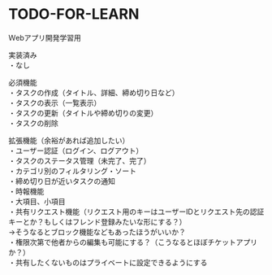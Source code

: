 # TODO-FOR-LEARN
Ｗebアプリ開発学習用

実装済み  
・なし  

必須機能  
・タスクの作成（タイトル、詳細、締め切り日など）  
・タスクの表示（一覧表示）  
・タスクの更新（タイトルや締め切りの変更）  
・タスクの削除  

拡張機能（余裕があれば追加したい）  
・ユーザー認証（ログイン、ログアウト）  
・タスクのステータス管理（未完了、完了）  
・カテゴリ別のフィルタリング・ソート  
・締め切り日が近いタスクの通知  
・時報機能  
・大項目、小項目  
・共有リクエスト機能（リクエスト用のキーはユーザーIDとリクエスト先の認証キーとか？もしくはフレンド登録みたいな形にする？）  
→そうなるとブロック機能などもあったほうがいいか？  
・権限次第で他者からの編集も可能にする？（こうなるとほぼチケットアプリか？）  
・共有したくないものはプライベートに設定できるようにする  
